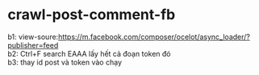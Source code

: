 # crawl-post-comment-fb
b1: view-soure:https://m.facebook.com/composer/ocelot/async_loader/?publisher=feed <br>
b2: Ctrl+F search EAAA lấy hết cả đoạn token đó <br>
b3: thay id post và token vào chạy
